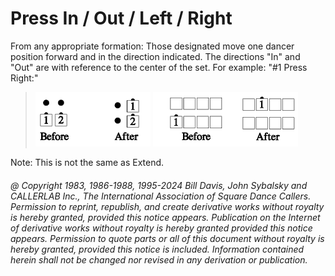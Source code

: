 
# Press In / Out / Left / Right

From any appropriate formation: Those designated move
one dancer position forward and in the direction
indicated. The directions "In" and "Out" are with
reference to the center of the set. For example: "#1 Press
Right:"

> 
> ![alt](press_1a.png)
> ![alt](press_1b.png)
> 

Note: This is not the same as Extend.

###### @ Copyright 1983, 1986-1988, 1995-2024 Bill Davis, John Sybalsky and CALLERLAB Inc., The International Association of Square Dance Callers. Permission to reprint, republish, and create derivative works without royalty is hereby granted, provided this notice appears. Publication on the Internet of derivative works without royalty is hereby granted provided this notice appears. Permission to quote parts or all of this document without royalty is hereby granted, provided this notice is included. Information contained herein shall not be changed nor revised in any derivation or publication.
